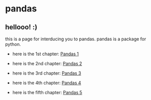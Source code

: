 # pandas
## hellooo! :)

this is a page for interducing you to pandas.
pandas is a package for python.

* here is the 1st chapter:
[Pandas 1](https://github.com/jamhiri/pandas/blob/master/pandas%201.ipynb)

* here is the 2nd chapter:
[Pandas 2](https://github.com/jamhiri/pandas/blob/master/pandas%202.ipynb)

* here is the 3rd chapter: 
[Pandas 3](https://github.com/jamhiri/pandas/blob/master/pandas%203.ipynb)

* here is the 4th chapter:
[Pandas 4](https://github.com/jamhiri/pandas/blob/master/pandas%204.ipynb)

* here is the fifth chapter: 
[Pandas 5](https://github.com/jamhiri/pandas/blob/master/pandas%205.ipynb)
